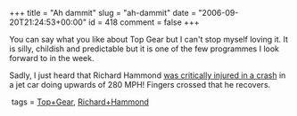 +++
title = "Ah dammit"
slug = "ah-dammit"
date = "2006-09-20T21:24:53+00:00"
id = 418
comment = false
+++

You can say what you like about Top Gear but I can't stop myself loving it. It is silly, childish and predictable but it is one of the few programmes I look forward to in the week.

Sadly, I just heard that Richard Hammond [was critically injured in a crash](http://uk.news.yahoo.com/20092006/140/top-gear-star-seriously-hurt-crash.html)&nbsp;in a jet car doing upwards of 280 MPH! Fingers crossed that he recovers.

&nbsp;tags = [Top+Gear](http://technorati.com/tag/Top+Gear), [Richard+Hammond](http://technorati.com/tag/Richard+Hammond)
